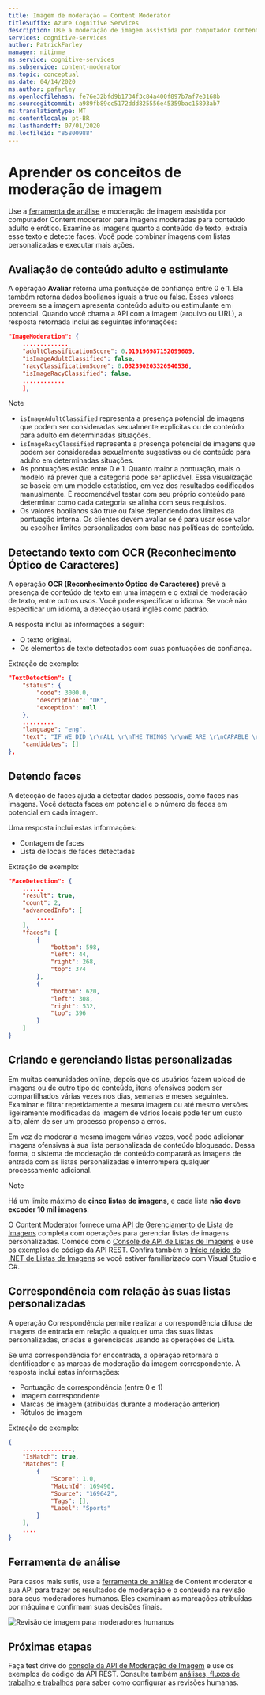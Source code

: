 ```yaml
---
title: Imagem de moderação – Content Moderator
titleSuffix: Azure Cognitive Services
description: Use a moderação de imagem assistida por computador Content Moderator e a ferramenta de revisão humana no loop para imagens moderadas para conteúdo adulto e erótico.
services: cognitive-services
author: PatrickFarley
manager: nitinme
ms.service: cognitive-services
ms.subservice: content-moderator
ms.topic: conceptual
ms.date: 04/14/2020
ms.author: pafarley
ms.openlocfilehash: fe76e32bfd9b1734f3c84a400f897b7af7e3168b
ms.sourcegitcommit: a989fb89cc5172ddd825556e45359bac15893ab7
ms.translationtype: MT
ms.contentlocale: pt-BR
ms.lasthandoff: 07/01/2020
ms.locfileid: "85800988"
---
```

# <a name="learn-image-moderation-concepts"></a>Aprender os conceitos de moderação de imagem

Use a [ferramenta de análise](Review-Tool-User-Guide/human-in-the-loop.md) e moderação de imagem assistida por computador Content moderator para imagens moderadas para conteúdo adulto e erótico. Examine as imagens quanto a conteúdo de texto, extraia esse texto e detecte faces. Você pode combinar imagens com listas personalizadas e executar mais ações.

## <a name="evaluating-for-adult-and-racy-content"></a>Avaliação de conteúdo adulto e estimulante

A operação **Avaliar** retorna uma pontuação de confiança entre 0 e 1. Ela também retorna dados boolianos iguais a true ou false. Esses valores preveem se a imagem apresenta conteúdo adulto ou estimulante em potencial. Quando você chama a API com a imagem (arquivo ou URL), a resposta retornada inclui as seguintes informações:

```json
"ImageModeration": {
    .............
    "adultClassificationScore": 0.019196987152099609,
    "isImageAdultClassified": false,
    "racyClassificationScore": 0.032390203326940536,
    "isImageRacyClassified": false,
    ............
    ],
```

> [!NOTE]
> 
> - `isImageAdultClassified` representa a presença potencial de imagens que podem ser consideradas sexualmente explícitas ou de conteúdo para adulto em determinadas situações.
> - `isImageRacyClassified` representa a presença potencial de imagens que podem ser consideradas sexualmente sugestivas ou de conteúdo para adulto em determinadas situações.
> - As pontuações estão entre 0 e 1. Quanto maior a pontuação, mais o modelo irá prever que a categoria pode ser aplicável. Essa visualização se baseia em um modelo estatístico, em vez dos resultados codificados manualmente. É recomendável testar com seu próprio conteúdo para determinar como cada categoria se alinha com seus requisitos.
> - Os valores boolianos são true ou false dependendo dos limites da pontuação interna. Os clientes devem avaliar se é para usar esse valor ou escolher limites personalizados com base nas políticas de conteúdo.

## <a name="detecting-text-with-optical-character-recognition-ocr"></a>Detectando texto com OCR (Reconhecimento Óptico de Caracteres)

A operação **OCR (Reconhecimento Óptico de Caracteres)** prevê a presença de conteúdo de texto em uma imagem e o extrai de moderação de texto, entre outros usos. Você pode especificar o idioma. Se você não especificar um idioma, a detecção usará inglês como padrão.

A resposta inclui as informações a seguir:
- O texto original.
- Os elementos de texto detectados com suas pontuações de confiança.

Extração de exemplo:

```json
"TextDetection": {
    "status": {
        "code": 3000.0,
        "description": "OK",
        "exception": null
    },
    .........
    "language": "eng",
    "text": "IF WE DID \r\nALL \r\nTHE THINGS \r\nWE ARE \r\nCAPABLE \r\nOF DOING, \r\nWE WOULD \r\nLITERALLY \r\nASTOUND \r\nOURSELVE \r\n",
    "candidates": []
},
```

## <a name="detecting-faces"></a>Detendo faces

A detecção de faces ajuda a detectar dados pessoais, como faces nas imagens. Você detecta faces em potencial e o número de faces em potencial em cada imagem.

Uma resposta inclui estas informações:

- Contagem de faces
- Lista de locais de faces detectadas

Extração de exemplo:

```json
"FaceDetection": {
    ......
    "result": true,
    "count": 2,
    "advancedInfo": [
        .....
    ],
    "faces": [
        {
            "bottom": 598,
            "left": 44,
            "right": 268,
            "top": 374
        },
        {
            "bottom": 620,
            "left": 308,
            "right": 532,
            "top": 396
        }
    ]
}
```

## <a name="creating-and-managing-custom-lists"></a>Criando e gerenciando listas personalizadas

Em muitas comunidades online, depois que os usuários fazem upload de imagens ou de outro tipo de conteúdo, itens ofensivos podem ser compartilhados várias vezes nos dias, semanas e meses seguintes. Examinar e filtrar repetidamente a mesma imagem ou até mesmo versões ligeiramente modificadas da imagem de vários locais pode ter um custo alto, além de ser um processo propenso a erros.

Em vez de moderar a mesma imagem várias vezes, você pode adicionar imagens ofensivas à sua lista personalizada de conteúdo bloqueado. Dessa forma, o sistema de moderação de conteúdo comparará as imagens de entrada com as listas personalizadas e interromperá qualquer processamento adicional.

> [!NOTE]
> Há um limite máximo de **cinco listas de imagens**, e cada lista **não deve exceder 10 mil imagens**.
>

O Content Moderator fornece uma [API de Gerenciamento de Lista de Imagens](try-image-list-api.md) completa com operações para gerenciar listas de imagens personalizadas. Comece com o [Console de API de Listas de Imagens](try-image-list-api.md) e use os exemplos de código da API REST. Confira também o [Início rápido do .NET de Listas de Imagens](image-lists-quickstart-dotnet.md) se você estiver familiarizado com Visual Studio e C#.

## <a name="matching-against-your-custom-lists"></a>Correspondência com relação às suas listas personalizadas

A operação Correspondência permite realizar a correspondência difusa de imagens de entrada em relação a qualquer uma das suas listas personalizadas, criadas e gerenciadas usando as operações de Lista.

Se uma correspondência for encontrada, a operação retornará o identificador e as marcas de moderação da imagem correspondente. A resposta inclui estas informações:

- Pontuação de correspondência (entre 0 e 1)
- Imagem correspondente
- Marcas de imagem (atribuídas durante a moderação anterior)
- Rótulos de imagem

Extração de exemplo:

```json
{
    ..............,
    "IsMatch": true,
    "Matches": [
        {
            "Score": 1.0,
            "MatchId": 169490,
            "Source": "169642",
            "Tags": [],
            "Label": "Sports"
        }
    ],
    ....
}
```

## <a name="review-tool"></a>Ferramenta de análise

Para casos mais sutis, use a [ferramenta de análise](Review-Tool-User-Guide/human-in-the-loop.md) de Content moderator e sua API para trazer os resultados de moderação e o conteúdo na revisão para seus moderadores humanos. Eles examinam as marcações atribuídas por máquina e confirmam suas decisões finais.

![Revisão de imagem para moderadores humanos](images/moderation-reviews-quickstart-dotnet.PNG)

## <a name="next-steps"></a>Próximas etapas

Faça test drive do [console da API de Moderação de Imagem](try-image-api.md) e use os exemplos de código da API REST. Consulte também [análises, fluxos de trabalho e trabalhos](./review-api.md) para saber como configurar as revisões humanas.
